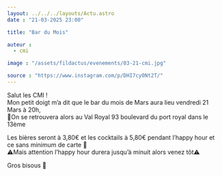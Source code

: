 ```yaml
---
layout: ../../../layouts/Actu.astro
date : "21-03-2025 23:00"

title: "Bar du Mois"

auteur :
  - cmi

image : "/assets/fildactus/evenements/03-21-cmi.jpg"

source : "https://www.instagram.com/p/DHI7cy0Nt2T/"
---
```


Salut les CMI !  
Mon petit doigt m’a dit que le bar du mois de Mars aura lieu vendredi 21 Mars à 20h,  
📍On se retrouvera alors au Val Royal 93 boulevard du port royal dans le 13ème

Les bières seront à 3,80€ et les cocktails à 5,80€ pendant l’happy hour et ce sans minimum de carte 🤑  
⚠️Mais attention l’happy hour durera jusqu’à minuit alors venez tôt⚠️

Gros bisous 💚